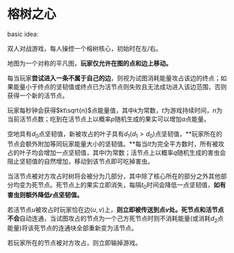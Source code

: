 # 榕树之心

basic idea:

双人对战游戏，每人操控一个榕树核心，初始时在左/右。

地图为一个对称的平凡图，**玩家仅允许在图的点和边上移动。**

每当玩家**尝试进入一条不属于自己的边**，则视为试图消耗能量攻占该边的终点；如果能量小于终点的坚韧值或终点已为活节点则失败且无法成功进入该边范围，否则获得一个新的活节点。

玩家每秒钟会获得$kt\sqrt{n}$点能量值，其中$k$为常数，$t$为游戏持续时间，$n$为当前活节点数；吃到在活节点上以概率$p$随机生成的果实可以增加$a$点能量。

空地具有$d_0$点坚韧值，新被攻占的叶子具有$d_1(d_1>d_0)$点坚韧值，**玩家所在的节点会额外附加等同玩家能量大小的坚韧值。**每当$lt$为完全平方数时，所有被攻占的叶子均会增加一点坚韧值，其中$l$为常数；活节点上以概率$q$随机生成的害虫会阻止坚韧值的自然增加，移动到该节点即可吃掉害虫。

当活节点被对方攻占时树将会被分为几部分，其中除了核心所在的部分之外其他部分均变为死节点。死节点上的果实立即消失，每隔$t_0$时间会降低一点坚韧值，**如有害虫则额外降低$r$点坚韧值。**

若活节点$u$被攻占时玩家恰在边$(u,v)$上，**则立即被传送到点$v$处。**死节点和活节点**不会**自动连通，当试图攻占的节点为一个己方死节点时则不消耗能量(或消耗$d_2$点能量)将该死节点的连通块全部重新变为活节点。

若玩家所在的节点被对方攻占，则立即输掉游戏。
